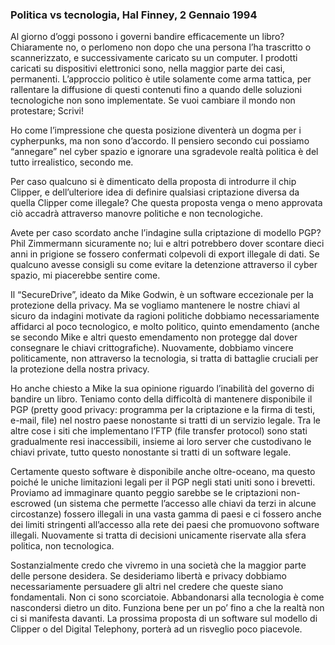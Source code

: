 ### Politica vs tecnologia, Hal Finney, 2 Gennaio 1994

Al giorno d’oggi possono i governi bandire efficacemente un libro? Chiaramente no, o perlomeno non dopo che una persona l’ha trascritto o scannerizzato, e successivamente caricato su un computer. I prodotti caricati su dispositivi elettronici sono, nella maggior parte dei casi, permanenti. L’approccio politico è utile solamente come arma tattica, per rallentare la diffusione di questi contenuti fino a quando delle soluzioni tecnologiche non sono implementate. Se vuoi cambiare il mondo non protestare; Scrivi!

Ho come l’impressione che questa posizione diventerà un dogma per i cypherpunks, ma non sono d’accordo. Il pensiero secondo cui possiamo “annegare” nel cyber spazio e ignorare una sgradevole realtà politica è del tutto irrealistico, secondo me.

Per caso qualcuno si è dimenticato della proposta di introdurre il chip Clipper, e dell’ulteriore idea di definire qualsiasi criptazione diversa da quella Clipper come illegale? Che questa proposta venga o meno approvata ciò accadrà attraverso manovre politiche e non tecnologiche.

Avete per caso scordato anche l’indagine sulla criptazione di modello PGP? Phil Zimmermann sicuramente no; lui e altri potrebbero dover scontare dieci anni in prigione se fossero confermati colpevoli di export illegale di dati. Se qualcuno avesse consigli su come evitare la detenzione attraverso il cyber spazio, mi piacerebbe sentire come.

Il “SecureDrive”, ideato da Mike Godwin, è un software eccezionale per la protezione della privacy. Ma se vogliamo mantenere le nostre chiavi al sicuro da indagini motivate da ragioni politiche dobbiamo necessariamente affidarci al poco tecnologico, e molto politico, quinto emendamento (anche se secondo Mike e altri questo emendamento non protegge dal dover consegnare le chiavi crittografiche). Nuovamente, dobbiamo vincere politicamente, non attraverso la tecnologia, si tratta di battaglie cruciali per la protezione della nostra privacy.

Ho anche chiesto a Mike la sua opinione riguardo l’inabilità del governo di bandire un libro. Teniamo conto della difficoltà di mantenere disponibile il PGP (pretty good privacy: programma per la criptazione e la firma di testi, e-mail, file) nel nostro paese nonostante si tratti di un servizio legale. Tra le altre cose i siti che implementano l’FTP (file transfer protocol) sono stati gradualmente resi inaccessibili, insieme ai loro server che custodivano le chiavi private, tutto questo nonostante si tratti di un software legale.

Certamente questo software è disponibile anche oltre-oceano, ma questo poiché le uniche limitazioni legali per il PGP negli stati uniti sono i brevetti. Proviamo ad immaginare quanto peggio sarebbe se le criptazioni non-escrowed (un sistema che permette l’accesso alle chiavi da terzi in alcune circostanze) fossero illegali in una vasta gamma di paesi e ci fossero anche dei limiti stringenti all’accesso alla rete dei paesi che promuovono software illegali. Nuovamente si tratta di decisioni unicamente riservate alla sfera politica, non tecnologica.

Sostanzialmente credo che vivremo in una società che la maggior parte delle persone desidera. Se desideriamo libertà e privacy dobbiamo necessariamente persuadere gli altri nel credere che queste siano fondamentali. Non ci sono scorciatoie. Abbandonarsi alla tecnologia è come nascondersi dietro un dito. Funziona bene per un po’ fino a che la realtà non ci si manifesta davanti. La prossima proposta di un software sul modello di Clipper o del Digital Telephony, porterà ad un risveglio poco piacevole.

